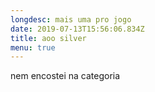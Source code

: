 ```yaml
---
longdesc: mais uma pro jogo
date: 2019-07-13T15:56:06.834Z
title: aoo silver
menu: true
---
```

nem encostei na categoria
